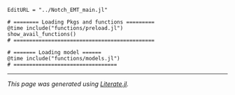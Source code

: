```@meta
EditURL = "../Notch_EMT_main.jl"
```

````@example Notch_EMT_main
# ======== Loading Pkgs and functions =========
@time include("functions/preload.jl")
show_avail_functions()
# =============================================

# ======= Loading model ======
@time include("functions/models.jl")
# =================================
````

---

*This page was generated using [Literate.jl](https://github.com/fredrikekre/Literate.jl).*

